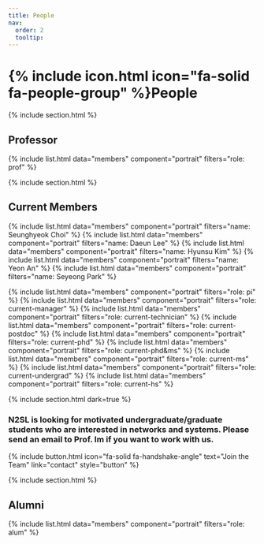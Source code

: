 ```yaml
---
title: People
nav:
  order: 2
  tooltip: 
---
```


# {% include icon.html icon="fa-solid fa-people-group" %}People

{% include section.html %}

## Professor

{% include list.html  data="members"  component="portrait"  filters="role: prof" %}

{% include section.html %}

## Current Members

{% include list.html  data="members"  component="portrait"  filters="name: Seunghyeok Choi" %}
{% include list.html  data="members"  component="portrait"  filters="name: Daeun Lee" %}
{% include list.html  data="members"  component="portrait"  filters="name: Hyunsu Kim" %}
{% include list.html  data="members"  component="portrait"  filters="name: Yeon An" %}
{% include list.html  data="members"  component="portrait"  filters="name: Seyeong Park" %}

<!--
{% include list.html  data="members"  component="portrait"  filters="role: current" %}
-->


{% include list.html  data="members"  component="portrait"  filters="role: pi" %}
{% include list.html  data="members"  component="portrait"  filters="role: current-manager" %}
{% include list.html  data="members"  component="portrait"  filters="role: current-technician" %}
{% include list.html  data="members"  component="portrait"  filters="role: current-postdoc" %}
{% include list.html  data="members"  component="portrait"  filters="role: current-phd" %}
{% include list.html  data="members"  component="portrait"  filters="role: current-phd&ms" %}
{% include list.html  data="members"  component="portrait"  filters="role: current-ms" %}
{% include list.html  data="members"  component="portrait"  filters="role: current-undergrad" %}
{% include list.html  data="members"  component="portrait"  filters="role: current-hs" %}


{% include section.html dark=true %} 
### N2SL is looking for motivated undergraduate/graduate students who are interested in networks and systems. Please send an email to **Prof. Im** if you want to work with us.

{%
  include button.html
  icon="fa-solid fa-handshake-angle"
  text="Join the Team"
  link="contact"
  style="button"
%}


{% include section.html %}

## Alumni

{% include list.html  data="members"  component="portrait"  filters="role: alum" %}

